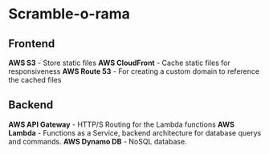 # Scramble-o-rama

## Frontend
**AWS S3** - Store static files
**AWS CloudFront** - Cache static files for responsiveness
**AWS Route 53** - For creating a custom domain to reference the cached files

## Backend
**AWS API Gateway** - HTTP/S Routing for the Lambda functions
**AWS Lambda** - Functions as a Service, backend architecture for database querys and commands.
**AWS Dynamo DB** - NoSQL database.